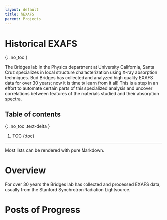 ```yaml
---
layout: default
title: hEXAFS
parent: Projects
---
```


# Historical EXAFS
{: .no_toc }

The Bridges lab in the Physics department at University California, Santa Cruz specializes in local structure characterization using X-ray absorption techniques. Bud Bridges has collected and analyzed high quality EXAFS data for over 30 years; now it is time to learn from it all! This is a step in an effort to automate certain parts of this specialized analysis and uncover correlations between features of the materials studied and their absorption spectra.

## Table of contents
{: .no_toc .text-delta }

1. TOC
{:toc}

---

Most lists can be rendered with pure Markdown.

# Overview
For over 30 years the Bridges lab has collected and processed EXAFS data, usually from the Stanford Synchrotron Radiation Lightsource.

# Posts of Progress
